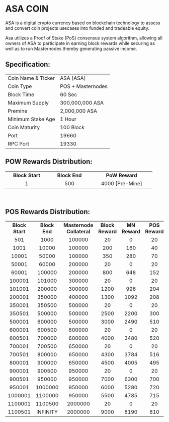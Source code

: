 <h1>ASA COIN</h1>
<p> ASA is a digital crypto currency based on blockchain technology to assess and convert coin projects usecases into funded and tradeable equity.<p>
<p> Asa utilizes a Proof of Stake (PoS) consensus system algorithm, allowing all owners of ASA to participate in earning block rewards while securing as well as to run Masternodes thereby generating passive income.<p>

  
 <h2><strong>Specification:</strong></h2>
<table>
<tbody>
<tr>
<td>Coin Name & Ticker</td>
<td>ASA [ASA]</td>
</tr>
<tr>
<td>Coin Type</td>
<td>POS + Masternodes</td>
</tr>
<tr>
<td>Block Time</td>
<td>60 Sec</td>
</tr>
<tr>
<td>Maximum Supply</td>
<td>300,000,000 ASA</td>
</tr>
<tr>
<td>Premine</td>
<td>2,000,000 ASA</td>
</tr>
<tr>
<td>Minimum Stake Age</td>
<td>1 Hour</td>
</tr>
<tr>
<td>Coin Maturity</td>
<td>100 Block</td>
</tr>
<tr>
<td>Port</td>
<td>19660</td>
</tr>
<tr>
<td>RPC Port</td>
<td>19330</td>
</tr>
</tbody>
</table>
<h2><strong>POW Rewards Distribution:</strong></h2>
<table border="0" width="600" cellspacing="2" cellpadding="2">
<tr>
<td class="xl65" style="width: 120px; text-align: center;"><strong>Block Start</strong></td>
<td class="xl65" style="width: 120px; text-align: center;"><strong>Block End</strong></td>
<td class="xl65" style="width: 180px; text-align: center;"><strong>PoW Reward</strong></td>
</tr>
<tr>
<td class="xl65" style="width: 120px; text-align: center;">1</td>
<td class="xl65" style="width: 120px; text-align: center;">500</td>
<td class="xl65" style="width: 180px; text-align: center;">4000 [Pre-Mine]</td>
</tr>
</table>
<br>
<h2><strong>POS Rewards Distribution:</strong></h2>
<table border="0" width="600" cellspacing="2" cellpadding="2"><colgroup><col width="26" /><col width="106" /><col width="98" /><col width="126" /><col width="130" /><col width="118" /></colgroup>
<tbody>
<tr>
<td class="xl65" style="width: 120px; text-align: center;"><strong>Block Start</strong></td>
<td class="xl65" style="width: 120px; text-align: center;"><strong>Block End</strong></td>
<td class="xl65" style="width: 180px; text-align: center;"><strong>Masternode Collateral</strong></td>
<td class="xl65" style="width: 120px; text-align: center;"><strong>Block Reward</strong></td>
<td class="xl65" style="width: 120px; text-align: center;"><strong>MN Reward</strong></td>
<td class="xl66" style="width: 120px; text-align: center;"><strong>POS Reward</strong></td>
</tr>
<tr>
<td class="xl65" style="width: 120px; text-align: center;">501</td>
<td class="xl65" style="width: 120px; text-align: center;">1000</td>
<td class="xl65" style="width: 180px; text-align: center;">100000</td>
<td class="xl65" style="width: 120px; text-align: center;">20</td>
<td class="xl65" style="width: 120px; text-align: center;">0</td>
<td class="xl66" style="width: 120px; text-align: center;">20</td>
</tr>
<tr>
<td class="xl65" style="width: 120px; text-align: center;">1001</td>
<td class="xl65" style="width: 120px; text-align: center;">10000</td>
<td class="xl65" style="width: 180px; text-align: center;">100000</td>
<td class="xl65" style="width: 120px; text-align: center;">200</td>
<td class="xl65" style="width: 120px; text-align: center;">160</td>
<td class="xl66" style="width: 120px; text-align: center;">40</td>
</tr>
<tr>
<td class="xl65" style="width: 120px; text-align: center;">10001</td>
<td class="xl65" style="width: 120px; text-align: center;">50000</td>
<td class="xl65" style="width: 180px; text-align: center;">100000</td>
<td class="xl65" style="width: 120px; text-align: center;">350</td>
<td class="xl65" style="width: 120px; text-align: center;">280</td>
<td class="xl66" style="width: 120px; text-align: center;">70</td>
</tr>
<tr>
<td class="xl65" style="width: 120px; text-align: center;">50001</td>
<td class="xl65" style="width: 120px; text-align: center;">60000</td>
<td class="xl65" style="width: 180px; text-align: center;">200000</td>
<td class="xl65" style="width: 120px; text-align: center;">20</td>
<td class="xl65" style="width: 120px; text-align: center;">0</td>
<td class="xl66" style="width: 120px; text-align: center;">20</td>
</tr>
<tr>
<td class="xl65" style="width: 120px; text-align: center;">60001</td>
<td class="xl65" style="width: 120px; text-align: center;">100000</td>
<td class="xl65" style="width: 180px; text-align: center;">200000</td>
<td class="xl65" style="width: 120px; text-align: center;">800</td>
<td class="xl65" style="width: 120px; text-align: center;">648</td>
<td class="xl66" style="width: 120px; text-align: center;">152</td>
</tr>
<tr>
<td class="xl65" style="width: 120px; text-align: center;">100001</td>
<td class="xl65" style="width: 120px; text-align: center;">101000</td>
<td class="xl65" style="width: 180px; text-align: center;">300000</td>
<td class="xl65" style="width: 120px; text-align: center;">20</td>
<td class="xl65" style="width: 120px; text-align: center;">0</td>
<td class="xl66" style="width: 120px; text-align: center;">20</td>
</tr>
<tr>
<td class="xl65" style="width: 120px; text-align: center;">101001</td>
<td class="xl65" style="width: 120px; text-align: center;">200000</td>
<td class="xl65" style="width: 180px; text-align: center;">300000</td>
<td class="xl65" style="width: 120px; text-align: center;">1200</td>
<td class="xl65" style="width: 120px; text-align: center;">996</td>
<td class="xl66" style="width: 120px; text-align: center;">204</td>
</tr>
<tr>
<td class="xl65" style="width: 120px; text-align: center;">200001</td>
<td class="xl65" style="width: 120px; text-align: center;">350000</td>
<td class="xl65" style="width: 180px; text-align: center;">400000</td>
<td class="xl65" style="width: 120px; text-align: center;">1300</td>
<td class="xl65" style="width: 120px; text-align: center;">1092</td>
<td class="xl66" style="width: 120px; text-align: center;">208</td>
</tr>
<tr>
<td class="xl65" style="width: 120px; text-align: center;">350001</td>
<td class="xl65" style="width: 120px; text-align: center;">350500</td>
<td class="xl65" style="width: 180px; text-align: center;">500000</td>
<td class="xl65" style="width: 120px; text-align: center;">20</td>
<td class="xl65" style="width: 120px; text-align: center;">0</td>
<td class="xl66" style="width: 120px; text-align: center;">20</td>
</tr>
<tr>
<td class="xl65" style="width: 120px; text-align: center;">350501</td>
<td class="xl65" style="width: 120px; text-align: center;">500000</td>
<td class="xl65" style="width: 180px; text-align: center;">500000</td>
<td class="xl65" style="width: 120px; text-align: center;">2500</td>
<td class="xl65" style="width: 120px; text-align: center;">2200</td>
<td class="xl66" style="width: 120px; text-align: center;">300</td>
</tr>
<tr>
<td class="xl65" style="width: 120px; text-align: center;">500001</td>
<td class="xl65" style="width: 120px; text-align: center;">600000</td>
<td class="xl65" style="width: 180px; text-align: center;">500000</td>
<td class="xl65" style="width: 120px; text-align: center;">3000</td>
<td class="xl65" style="width: 120px; text-align: center;">2490</td>
<td class="xl66" style="width: 120px; text-align: center;">510</td>
</tr>
<tr>
<td class="xl65" style="width: 120px; text-align: center;">600001</td>
<td class="xl65" style="width: 120px; text-align: center;">600500</td>
<td class="xl65" style="width: 180px; text-align: center;">600000</td>
<td class="xl65" style="width: 120px; text-align: center;">20</td>
<td class="xl65" style="width: 120px; text-align: center;">0</td>
<td class="xl66" style="width: 120px; text-align: center;">20</td>
</tr>
<tr>
<td class="xl65" style="width: 120px; text-align: center;">600501</td>
<td class="xl65" style="width: 120px; text-align: center;">700000</td>
<td class="xl65" style="width: 180px; text-align: center;">600000</td>
<td class="xl65" style="width: 120px; text-align: center;">4000</td>
<td class="xl65" style="width: 120px; text-align: center;">3480</td>
<td class="xl66" style="width: 120px; text-align: center;">520</td>
</tr>
<tr>
<td class="xl65" style="width: 120px; text-align: center;">700001</td>
<td class="xl65" style="width: 120px; text-align: center;">700500</td>
<td class="xl65" style="width: 180px; text-align: center;">650000</td>
<td class="xl65" style="width: 120px; text-align: center;">20</td>
<td class="xl65" style="width: 120px; text-align: center;">0</td>
<td class="xl66" style="width: 120px; text-align: center;">20</td>
</tr>
<tr>
<td class="xl65" style="width: 120px; text-align: center;">700501</td>
<td class="xl65" style="width: 120px; text-align: center;">800000</td>
<td class="xl65" style="width: 180px; text-align: center;">650000</td>
<td class="xl65" style="width: 120px; text-align: center;">4300</td>
<td class="xl65" style="width: 120px; text-align: center;">3784</td>
<td class="xl66" style="width: 120px; text-align: center;">516</td>
</tr>
<tr>
<td class="xl65" style="width: 120px; text-align: center;">800001</td>
<td class="xl65" style="width: 120px; text-align: center;">900000</td>
<td class="xl65" style="width: 180px; text-align: center;">650000</td>
<td class="xl65" style="width: 120px; text-align: center;">4500</td>
<td class="xl65" style="width: 120px; text-align: center;">4005</td>
<td class="xl66" style="width: 120px; text-align: center;">495</td>
</tr>
<tr>
<td class="xl65" style="width: 120px; text-align: center;">900001</td>
<td class="xl65" style="width: 120px; text-align: center;">900500</td>
<td class="xl65" style="width: 180px; text-align: center;">950000</td>
<td class="xl65" style="width: 120px; text-align: center;">20</td>
<td class="xl65" style="width: 120px; text-align: center;">0</td>
<td class="xl66" style="width: 120px; text-align: center;">20</td>
</tr>
<tr>
<td class="xl65" style="width: 120px; text-align: center;">900501</td>
<td class="xl65" style="width: 120px; text-align: center;">950000</td>
<td class="xl65" style="width: 180px; text-align: center;">950000</td>
<td class="xl65" style="width: 120px; text-align: center;">7000</td>
<td class="xl65" style="width: 120px; text-align: center;">6300</td>
<td class="xl66" style="width: 120px; text-align: center;">700</td>
</tr>
<tr>
<td class="xl65" style="width: 120px; text-align: center;">950001</td>
<td class="xl65" style="width: 120px; text-align: center;">1000000</td>
<td class="xl65" style="width: 180px; text-align: center;">950000</td>
<td class="xl65" style="width: 120px; text-align: center;">6000</td>
<td class="xl65" style="width: 120px; text-align: center;">5280</td>
<td class="xl66" style="width: 120px; text-align: center;">720</td>
</tr>
<tr>
<td class="xl65" style="width: 120px; text-align: center;">1000001</td>
<td class="xl65" style="width: 120px; text-align: center;">1100000</td>
<td class="xl65" style="width: 180px; text-align: center;">950000</td>
<td class="xl65" style="width: 120px; text-align: center;">5500</td>
<td class="xl65" style="width: 120px; text-align: center;">4785</td>
<td class="xl66" style="width: 120px; text-align: center;">715</td>
</tr>
<tr>
<td class="xl65" style="width: 120px; text-align: center;">1100001</td>
<td class="xl65" style="width: 120px; text-align: center;">1100500</td>
<td class="xl65" style="width: 180px; text-align: center;">2000000</td>
<td class="xl65" style="width: 120px; text-align: center;">20</td>
<td class="xl65" style="width: 120px; text-align: center;">0</td>
<td class="xl66" style="width: 120px; text-align: center;">20</td>
</tr>
<tr>
<td class="xl65" style="width: 120px; text-align: center;">1100501</td>
<td class="xl65" style="width: 120px; text-align: center;">INFINITY</td>
<td class="xl65" style="width: 180px; text-align: center;">2000000</td>
<td class="xl65" style="width: 120px; text-align: center;">9000</td>
<td class="xl65" style="width: 120px; text-align: center;">8190</td>
<td class="xl66" style="width: 120px; text-align: center;">810</td>
</tr>
</tbody>
</table>
